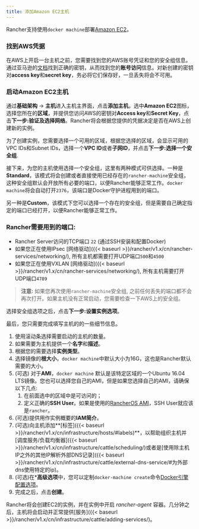 ```yaml
---
title: 添加Amazon EC2主机
---
```


Rancher支持使用`docker machine`部署[Amazon EC2](http://aws.amazon.com/ec2/)。

### 找到AWS凭据

在AWS上开启一台主机之前，您需要找到您的AWS账号凭证和您的安全组信息。通过亚马逊的[文档](http://docs.aws.amazon.com/AWSSimpleQueueService/latest/SQSGettingStartedGuide/AWSCredentials.html)找到正确的密钥，从而找到您的**账号访问**信息。对新创建的密钥对**access key**和**secret key**，务必将它们保存好，一旦丢失将会不可用。

### 启动Amazon EC2主机

通过**基础架构** -> **主机**进入主机主界面，点击**添加主机**，选中**Amazon EC2**图标，选择您所在的**区域**，并提供您访问AWS的密钥对**Access key**和**Secret Key**，点击**下一步:验证及选择网络**。Rancher将会根据您提供的凭据决定是否在AWS上创建新的实例。

为了创建实例，您需要选择一个可用的区域，根据您选择的区域，会显示可用的VPC IDs和Subnet IDs，选择一个**VPC ID**或者**子网ID**，并点击**下一步:选择一个安全组**.

接下来，为您的主机使用选择一个安全组，这里有两种模式可供选择。一种是**Standard**，该模式将会创建或者直接使用已经存在的`rancher-machine`安全组，这种安全组默认会开放所有必要的端口，以便Rancher能够正常工作。`docker machine`将会自动打开`2376`，该端口是Docker守护进程用到的端口。

另一种是**Custom**，该模式下您可以选择一个存在的安全组，但是需要自己确定指定的端口已经打开，以便Rancher能够正常工作。

<a id="EC2Ports"></a>

### Rancher需要用到的端口:

* Rancher Server访问的TCP端口 `22` (通过SSH安装和配置Docker)
* 如果您正在使用IPsec [网络驱动]({{< baseurl >}}/rancher/v1.x/cn/rancher-services/networking/), 所有主机都需要打开UDP端口`500`和`4500`
* 如果您正在使用VXLAN [网络驱动]({{< baseurl >}}/rancher/v1.x/cn/rancher-services/networking/), 所有主机需要打开UDP端口`4789`

> **注意:** 如果您再次使用`rancher-machine`安全组, 之前任何丢失的端口都不会再次打开。如果主机没有正常启动，您需要检查一下AWS上的安全组。

选择安全组选项之后，点击**下一步:设置实例选项**。

最后，您只需要完成填写主机的的一些细节信息。

1. 使用滚动条选择需要启动的主机的数量。
2. 如果需要为主机提供一个**名字**和**描述**。
3. 根据您的需要选择**实例类型**。
4. 选择镜像的**根大小**，`docker machine`中默认大小为16G，这也是Rancher默认需要的大小。
5. (可选) 对于**AMI**，`docker machine` 默认是该特定区域的一个Ubuntu 16.04 LTS镜像。您也可以选择您自己的AMI，但是如果您选择自己的AMI，请确保以下几点:
   1. 在前面选中的区域中是可访问的；
   2. 定义正确的**SSH User**。如果是使用的[RancherOS AMI](https://github.com/rancher/os#amazon)，SSH User就应该是`rancher`。
6. (可选)提供用作实例概要的**IAM简介**。
7. (可选)向主机添加**[标签]({{< baseurl >}}/rancher/v1.x/cn/infrastructure/hosts/#labels)**，以帮助组织主机并[调度服务/负载均衡器]({{< baseurl >}}/rancher/v1.x/cn/infrastructure/cattle/scheduling/)或者是[使用除主机IP之外的其他IP解析外部DNS记录]({{< baseurl >}}/rancher/v1.x/cn/infrastructure/cattle/external-dns-service/#为外部dns使用特定的ip)。
8. (可选)在***高级选项**中，您可以定制`docker-machine create`命令[Docker引擎配置选项](https://docs.docker.com/machine/reference/create/#specifying-configuration-options-for-the-created-docker-engine)。
9. 完成之后，点击**创建**。


Rancher将会创建EC2的实例，并在实例中开启 _rancher-agent_ 容器。几分钟之后，主机将会启动并正常提供[服务]({{< baseurl >}}/rancher/v1.x/cn/infrastructure/cattle/adding-services/)。
